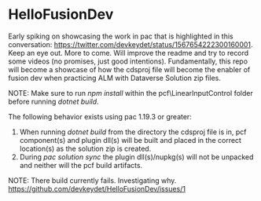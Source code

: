 # HelloFusionDev

Early spiking on showcasing the work in pac that is highlighted in this conversation: <https://twitter.com/devkeydet/status/1567654222300160001>.  Keep an eye out.  More to come.  Will improve the readme and try to record some videos (no promises, just good intentions).  Fundamentally, this repo will become a showcase of how the cdsproj file will become the enabler of fusion dev when practicing ALM with Dataverse Solution zip files.

NOTE: Make sure to run _npm install_ within the pcf\LinearInputControl folder before running _dotnet build_.

The following behavior exists using pac 1.19.3 or greater:

1. When running _dotnet build_ from the directory the cdsproj file is in, pcf component(s) and plugin dll(s) will be built and placed in the correct location(s) as the solution zip is created.
1. During _pac solution sync_ the plugin dll(s)/nupkg(s) will not be unpacked and neither will the pcf build artifacts.

NOTE: There build currently fails.  Investigating why.
https://github.com/devkeydet/HelloFusionDev/issues/1
